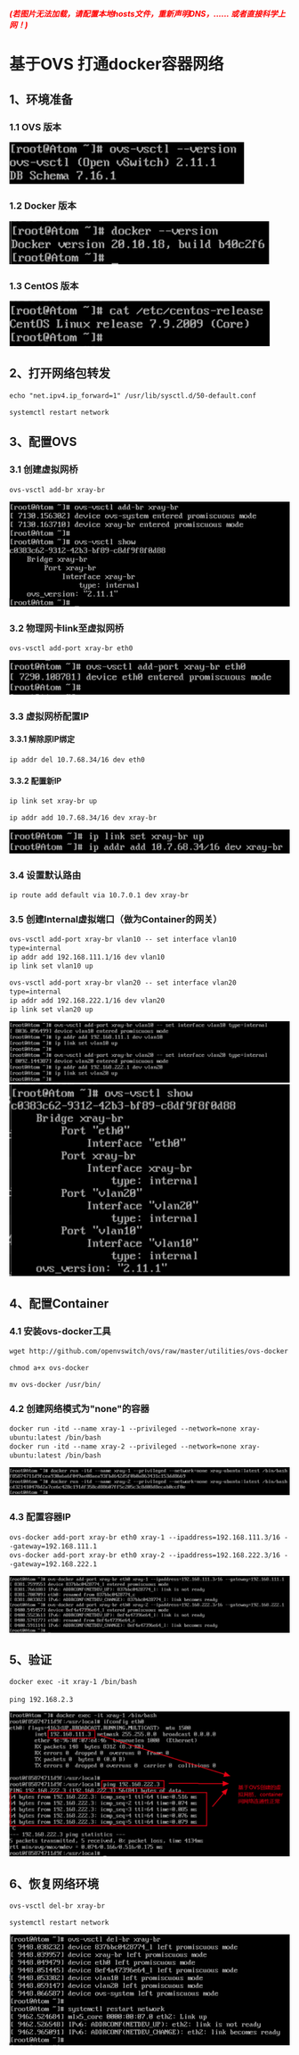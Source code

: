 ##### <font color=red>(若图片无法加载，请配置本地hosts文件，重新声明DNS，...... 或者直接科学上网！)</font>
# 基于OVS 打通docker容器网络
## 1、环境准备
### 1.1 OVS 版本
![alt ovs-version](./img/ovs-version.png)
### 1.2 Docker 版本
![alt docker-version](./img/docker-version.png)
### 1.3 CentOS 版本
![alt centos-version](./img/centos-version.png)
## 2、打开网络包转发
```
echo "net.ipv4.ip_forward=1" /usr/lib/sysctl.d/50-default.conf
```
```
systemctl restart network
```
## 3、配置OVS
### 3.1 创建虚拟网桥
```
ovs-vsctl add-br xray-br
```
![alt ovs-create](./img/ovs-create.png)
### 3.2 物理网卡link至虚拟网桥
```
ovs-vsctl add-port xray-br eth0
```
![alt ovs-add-port](./img/ovs-add-port.png)
### 3.3 虚拟网桥配置IP
#### 3.3.1 解除原IP绑定
```
ip addr del 10.7.68.34/16 dev eth0
```
#### 3.3.2 配置新IP
```
ip link set xray-br up
```
```
ip addr add 10.7.68.34/16 dev xray-br
```
![alt ovs-set-addr](./img/ovs-set-addr.png)
### 3.4 设置默认路由
```
ip route add default via 10.7.0.1 dev xray-br
```
### 3.5 创建Internal虚拟端口（做为Container的网关）
```
ovs-vsctl add-port xray-br vlan10 -- set interface vlan10 type=internal
ip addr add 192.168.111.1/16 dev vlan10
ip link set vlan10 up
```
```
ovs-vsctl add-port xray-br vlan20 -- set interface vlan20 type=internal
ip addr add 192.168.222.1/16 dev vlan20
ip link set vlan20 up
```
![alt ovs-add-internal](./img/ovs-add-internal.png)
![alt ovs-show](./img/ovs-show.png)
## 4、配置Container
### 4.1 安装ovs-docker工具
```
wget http://github.com/openvswitch/ovs/raw/master/utilities/ovs-docker
```
```
chmod a+x ovs-docker
```
```
mv ovs-docker /usr/bin/
```
### 4.2 创建网络模式为"none"的容器
```
docker run -itd --name xray-1 --privileged --network=none xray-ubuntu:latest /bin/bash
docker run -itd --name xray-2 --privileged --network=none xray-ubuntu:latest /bin/bash
```
![alt container-create](./img/container-create.png)
### 4.3 配置容器IP
```
ovs-docker add-port xray-br eth0 xray-1 --ipaddress=192.168.111.3/16 --gateway=192.168.111.1
ovs-docker add-port xray-br eth0 xray-2 --ipaddress=192.168.222.3/16 --gateway=192.168.222.1
```
![alt container-set-IP](./img/container-set-IP.png)
## 5、验证
```
docker exec -it xray-1 /bin/bash

ping 192.168.2.3
```
![alt Check](./img/Check.png)
## 6、恢复网络环境
```
ovs-vsctl del-br xray-br
```
```
systemctl restart network
```
![alt ovs-restore](./img/ovs-restore.png)
